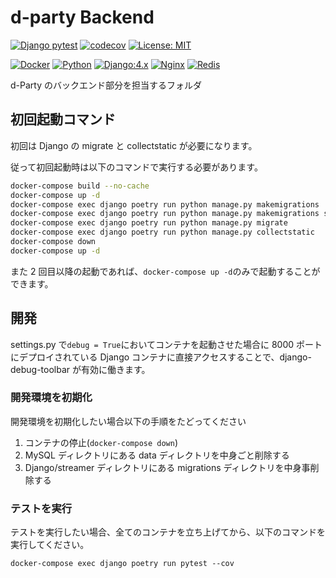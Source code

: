 # d-party Backend
[![Django pytest](https://github.com/d-party/d-party-Backend/actions/workflows/pytest.yml/badge.svg?branch=main&event=push)](https://github.com/d-party/d-party-Backend/actions/workflows/pytest.yml)
[![codecov](https://codecov.io/gh/d-party/d-party-Backend/branch/main/graph/badge.svg?token=WZ8DXWKN50)](https://codecov.io/gh/d-party/d-party-Backend)
[![License: MIT](https://img.shields.io/badge/License-MIT-yellow.svg)](https://github.com/d-Party/d-Party-Backend/blob/main/LICENSE)

[![Docker](https://img.shields.io/badge/-Docker-EEE.svg?logo=docker&style=flat)](https://www.docker.com/)
[![Python](https://img.shields.io/badge/Python:3.10-F9DC3E.svg?logo=python&style=flat)](https://www.python.org/)
[![Django:4.x](https://img.shields.io/badge/Django:4.0-092E20.svg?logo=django&style=flat)](https://www.djangoproject.com/)
[![Nginx](https://img.shields.io/badge/-Nginx-5.svg?logo=nginx&style=flat)](https://www.nginx.co.jp/)
[![Redis](https://img.shields.io/badge/Redis:6.2-511.svg?logo=redis&style=flat)](https://redis.io/)

d-Party のバックエンド部分を担当するフォルダ

## 初回起動コマンド

初回は Django の migrate と collectstatic が必要になります。

従って初回起動時は以下のコマンドで実行する必要があります。

```bash
docker-compose build --no-cache
docker-compose up -d
docker-compose exec django poetry run python manage.py makemigrations
docker-compose exec django poetry run python manage.py makemigrations streamer
docker-compose exec django poetry run python manage.py migrate
docker-compose exec django poetry run python manage.py collectstatic
docker-compose down
docker-compose up -d
```

また 2 回目以降の起動であれば、`docker-compose up -d`のみで起動することができます。

## 開発

settings.py で`debug = True`においてコンテナを起動させた場合に 8000 ポートにデプロイされている Django コンテナに直接アクセスすることで、django-debug-toolbar が有効に働きます。

### 開発環境を初期化

開発環境を初期化したい場合以下の手順をたどってください

1. コンテナの停止(`docker-compose down`)
2. MySQL ディレクトリにある data ディレクトリを中身ごと削除する
3. Django/streamer ディレクトリにある migrations ディレクトリを中身事削除する


### テストを実行

テストを実行したい場合、全てのコンテナを立ち上げてから、以下のコマンドを実行してください。

```
docker-compose exec django poetry run pytest --cov
```
